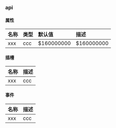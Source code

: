 ### api

#### 属性

| 名称        | 类型       | 默认值 | 描述 |
| :--------- |:--------| :-----| :-----|
|  xxx | ccc | $160000000 |$160000000 |


#### 插槽

| 名称        |  描述 |
| :--------- |:-----|
|  xxx | ccc | 

#### 事件

| 名称        |  描述 |
| :--------- |:-----|
|  xxx | ccc | 
